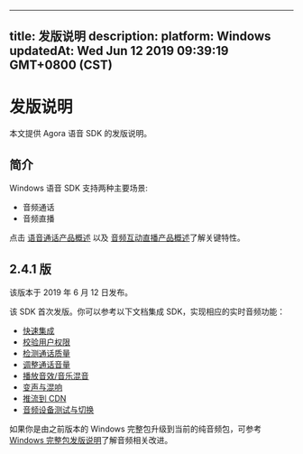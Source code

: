 
---
title: 发版说明
description: 
platform: Windows
updatedAt: Wed Jun 12 2019 09:39:19 GMT+0800 (CST)
---
# 发版说明

本文提供 Agora 语音 SDK 的发版说明。

## **简介**

Windows 语音 SDK 支持两种主要场景:

-   音频通话
-   音频直播

点击 [语音通话产品概述](https://docs.agora.io/cn/Voice/product_voice?platform=All%20Platforms) 以及 [音频互动直播产品概述](https://docs.agora.io/cn/Audio%20Broadcast/product_live_audio?platform=All%20Platforms)了解关键特性。

## **2.4.1 版**

该版本于 2019 年 6 月 12 日发布。

该 SDK 首次发版。你可以参考以下文档集成 SDK，实现相应的实时音频功能：

- [快速集成](../../cn/Audio%20Broadcast/windows_video.md)
- [校验用户权限](../../cn/Audio%20Broadcast/token.md)
- [检测通话质量](../../cn/Audio%20Broadcast/in_call_statistics_windows_audio.md)
- [调整通话音量](../../cn/Audio%20Broadcast/volume_windows.md)
- [播放音效/音乐混音](../../cn/Audio%20Broadcast/effect_mixing_windows.md)
- [变声与混响](../../cn/Audio%20Broadcast/voice_effect_windows.md)
- [推流到 CDN](../../cn/Audio%20Broadcast/push_stream_windows2.0_audio.md)
- [音频设备测试与切换](../../cn/Audio%20Broadcast/switch_audio_device_windows.md)

如果你是由之前版本的 Windows 完整包升级到当前的纯音频包，可参考 [Windows 完整包发版说明](../../cn/Audio%20Broadcast/release_windows_video.md)了解音频相关改进。

